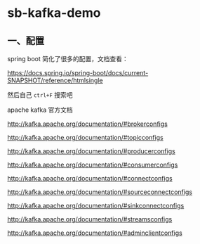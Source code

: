 # sb-kafka-demo

## 一、配置

spring boot 简化了很多的配置，文档查看：

https://docs.spring.io/spring-boot/docs/current-SNAPSHOT/reference/htmlsingle

然后自己 `ctrl+F` 搜索吧

apache kafka 官方文档

http://kafka.apache.org/documentation/#brokerconfigs

http://kafka.apache.org/documentation/#topicconfigs

http://kafka.apache.org/documentation/#producerconfigs

http://kafka.apache.org/documentation/#consumerconfigs

http://kafka.apache.org/documentation/#connectconfigs

http://kafka.apache.org/documentation/#sourceconnectconfigs

http://kafka.apache.org/documentation/#sinkconnectconfigs

http://kafka.apache.org/documentation/#streamsconfigs

http://kafka.apache.org/documentation/#adminclientconfigs